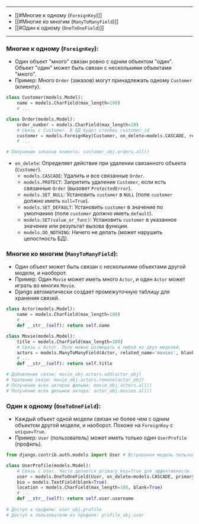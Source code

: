 
- - -
*   [[#Многие к одному (`ForeignKey`)]]
*   [[#Многие ко многим (`ManyToManyField`)]]
*   [[#Один к одному (`OneToOneField`)]]
- - -
   ### **Многие к одному (`ForeignKey`):**
*   Один объект "много" связан ровно с одним объектом "один". Объект "один" может быть связан с несколькими объектами "много".
*   Пример: Много `Order` (заказов) могут принадлежать одному `Customer` (клиенту).
```python
class Customer(models.Model):
	name = models.CharField(max_length=100)
	# ...

class Order(models.Model):
	order_number = models.CharField(max_length=20)
	# Связь с Customer. В БД будет столбец customer_id
	customer = models.ForeignKey(Customer, on_delete=models.CASCADE, related_name='orders')
	# ...

# Получение заказов клиента: customer_obj.orders.all()
```
*   `on_delete`: Определяет действие при удалении связанного объекта (`Customer`).
	*   `models.CASCADE`: Удалить и все связанные `Order`.
	*   `models.PROTECT`: Запретить удаление `Customer`, если есть связанные `Order` (вызовет `ProtectedError`).
	*   `models.SET_NULL`: Установить `customer` в `NULL` (поле `customer` должно иметь `null=True`).
	*   `models.SET_DEFAULT`: Установить `customer` в значение по умолчанию (поле `customer` должно иметь `default`).
	*   `models.SET(value_or_func)`: Установить `customer` в указанное значение или результат вызова функции.
	*   `models.DO_NOTHING`: Ничего не делать (может нарушить целостность БД).
   ### **Многие ко многим (`ManyToManyField`):**
*   Один объект может быть связан с несколькими объектами другой модели, и наоборот.
*   Пример: Один `Movie` может иметь много `Actor`, и один `Actor` может играть во многих `Movie`.
*   Django автоматически создает промежуточную таблицу для хранения связей.
```python
class Actor(models.Model):
	name = models.CharField(max_length=100)
	# ...
	def __str__(self): return self.name

class Movie(models.Model):
	title = models.CharField(max_length=100)
	# Связь с Actor. Поле можно размещать в любой из двух моделей.
	actors = models.ManyToManyField(Actor, related_name='movies', blank=True)
	# ...
	def __str__(self): return self.title

# Добавление связи: movie_obj.actors.add(actor_obj)
# Удаление связи: movie_obj.actors.remove(actor_obj)
# Получение всех актеров фильма: movie_obj.actors.all()
# Получение всех фильмов актера: actor_obj.movies.all()
```
   ### **Один к одному (`OneToOneField`):**
*   Каждый объект одной модели связан не более чем с одним объектом другой модели, и наоборот. Похоже на `ForeignKey` с `unique=True`.
*   Пример: `User` (пользователь) может иметь только один `UserProfile` (профиль).
```python
from django.contrib.auth.models import User # Встроенная модель пользователя

class UserProfile(models.Model):
	# Связь с User. Часто делается primary_key=True для эффективности.
	user = models.OneToOneField(User, on_delete=models.CASCADE, primary_key=True, related_name='profile')
	bio = models.TextField(blank=True)
	location = models.CharField(max_length=100, blank=True)
	# ...
	def __str__(self): return self.user.username
	
# Доступ к профилю: user_obj.profile
# Доступ к пользователю из профиля: profile_obj.user
